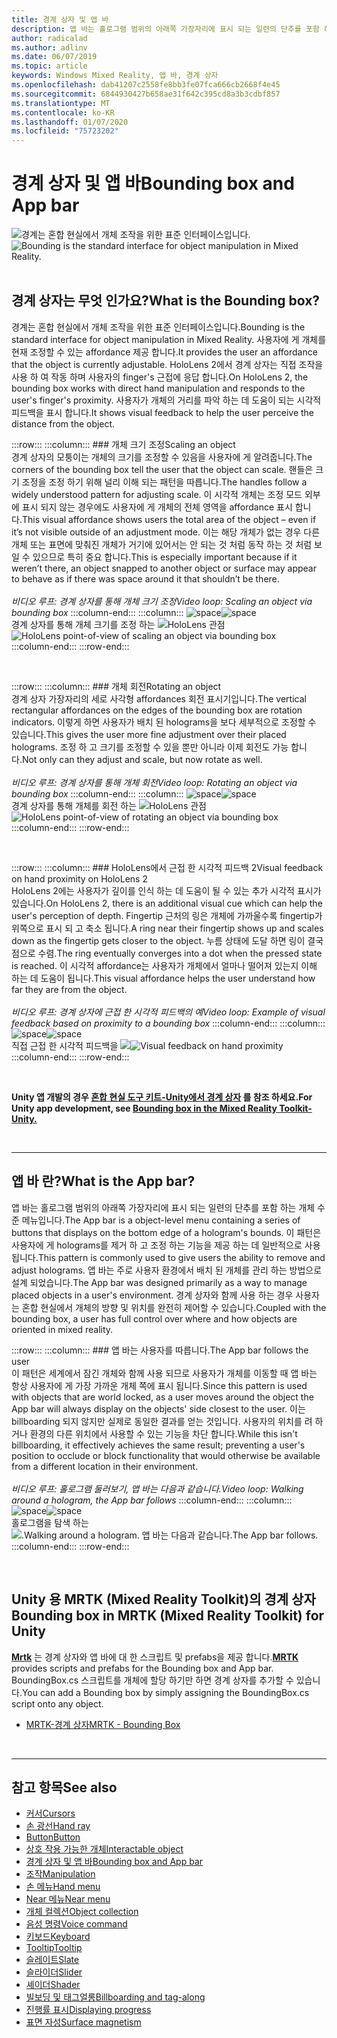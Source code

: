 ```yaml
---
title: 경계 상자 및 앱 바
description: 앱 바는 홀로그램 범위의 아래쪽 가장자리에 표시 되는 일련의 단추를 포함 하는 개체 수준 메뉴입니다.
author: radicalad
ms.author: adlinv
ms.date: 06/07/2019
ms.topic: article
keywords: Windows Mixed Reality, 앱 바, 경계 상자
ms.openlocfilehash: dab41207c2558fe8bb3fe07fca666cb2668f4e45
ms.sourcegitcommit: 6844930427b658ae31f642c395cd8a3b3cdbf857
ms.translationtype: MT
ms.contentlocale: ko-KR
ms.lasthandoff: 01/07/2020
ms.locfileid: "75723202"
---
```

# <a name="bounding-box-and-app-bar"></a><span data-ttu-id="76600-104">경계 상자 및 앱 바</span><span class="sxs-lookup"><span data-stu-id="76600-104">Bounding box and App bar</span></span>
<span data-ttu-id="76600-105">![경계는 혼합 현실에서 개체 조작을 위한 표준 인터페이스입니다.](images/UX/UX_Hero_BoundingBox.jpg)</span><span class="sxs-lookup"><span data-stu-id="76600-105">![Bounding is the standard interface for object manipulation in Mixed Reality.](images/UX/UX_Hero_BoundingBox.jpg)</span></span><br>
<br>

## <a name="what-is-the-bounding-box"></a><span data-ttu-id="76600-106">경계 상자는 무엇 인가요?</span><span class="sxs-lookup"><span data-stu-id="76600-106">What is the Bounding box?</span></span>

<span data-ttu-id="76600-107">경계는 혼합 현실에서 개체 조작을 위한 표준 인터페이스입니다.</span><span class="sxs-lookup"><span data-stu-id="76600-107">Bounding is the standard interface for object manipulation in Mixed Reality.</span></span> <span data-ttu-id="76600-108">사용자에 게 개체를 현재 조정할 수 있는 affordance 제공 합니다.</span><span class="sxs-lookup"><span data-stu-id="76600-108">It provides the user an affordance that the object is currently adjustable.</span></span> <span data-ttu-id="76600-109">HoloLens 2에서 경계 상자는 직접 조작을 사용 하 여 작동 하며 사용자의 finger's 근접에 응답 합니다.</span><span class="sxs-lookup"><span data-stu-id="76600-109">On HoloLens 2, the bounding box works with direct hand manipulation and responds to the user's finger's proximity.</span></span> <span data-ttu-id="76600-110">사용자가 개체의 거리를 파악 하는 데 도움이 되는 시각적 피드백을 표시 합니다.</span><span class="sxs-lookup"><span data-stu-id="76600-110">It shows visual feedback to help the user perceive the distance from the object.</span></span>

:::row:::
    :::column:::
        ### <a name="scaling-an-objectbr"></a><span data-ttu-id="76600-111">개체 크기 조정</span><span class="sxs-lookup"><span data-stu-id="76600-111">Scaling an object</span></span><br>
        <span data-ttu-id="76600-112">경계 상자의 모퉁이는 개체의 크기를 조정할 수 있음을 사용자에 게 알려줍니다.</span><span class="sxs-lookup"><span data-stu-id="76600-112">The corners of the bounding box tell the user that the object can scale.</span></span> <span data-ttu-id="76600-113">핸들은 크기 조정을 조정 하기 위해 널리 이해 되는 패턴을 따릅니다.</span><span class="sxs-lookup"><span data-stu-id="76600-113">The handles follow a widely understood pattern for adjusting scale.</span></span> <span data-ttu-id="76600-114">이 시각적 개체는 조정 모드 외부에 표시 되지 않는 경우에도 사용자에 게 개체의 전체 영역을 affordance 표시 합니다.</span><span class="sxs-lookup"><span data-stu-id="76600-114">This visual affordance shows users the total area of the object – even if it’s not visible outside of an adjustment mode.</span></span> <span data-ttu-id="76600-115">이는 해당 개체가 없는 경우 다른 개체 또는 표면에 맞춰진 개체가 거기에 있어서는 안 되는 것 처럼 동작 하는 것 처럼 보일 수 있으므로 특히 중요 합니다.</span><span class="sxs-lookup"><span data-stu-id="76600-115">This is especially important because if it weren’t there, an object snapped to another object or surface may appear to behave as if there was space around it that shouldn’t be there.</span></span><br>
        <br>
        <span data-ttu-id="76600-116">*비디오 루프: 경계 상자를 통해 개체 크기 조정*</span><span class="sxs-lookup"><span data-stu-id="76600-116">*Video loop: Scaling an object via bounding box*</span></span>
    :::column-end:::
        :::column:::
        <span data-ttu-id="76600-117">![space](images/spacer-20x582.png)</span><span class="sxs-lookup"><span data-stu-id="76600-117">![space](images/spacer-20x582.png)</span></span><br>
       <span data-ttu-id="76600-118">경계 상자를 통해 개체 크기를 조정 하는 ![HoloLens 관점](images/HoloLens2_BoundingBox.gif)</span><span class="sxs-lookup"><span data-stu-id="76600-118">![HoloLens point-of-view of scaling an object via bounding box](images/HoloLens2_BoundingBox.gif)</span></span><br>
    :::column-end:::
:::row-end:::

<br>

:::row:::
    :::column:::
        ### <a name="rotating-an-objectbr"></a><span data-ttu-id="76600-119">개체 회전</span><span class="sxs-lookup"><span data-stu-id="76600-119">Rotating an object</span></span><br>
        <span data-ttu-id="76600-120">경계 상자 가장자리의 세로 사각형 affordances 회전 표시기입니다.</span><span class="sxs-lookup"><span data-stu-id="76600-120">The vertical rectangular affordances on the edges of the bounding box are rotation indicators.</span></span> <span data-ttu-id="76600-121">이렇게 하면 사용자가 배치 된 holograms을 보다 세부적으로 조정할 수 있습니다.</span><span class="sxs-lookup"><span data-stu-id="76600-121">This gives the user more fine adjustment over their placed holograms.</span></span> <span data-ttu-id="76600-122">조정 하 고 크기를 조정할 수 있을 뿐만 아니라 이제 회전도 가능 합니다.</span><span class="sxs-lookup"><span data-stu-id="76600-122">Not only can they adjust and scale, but now rotate as well.</span></span><br>
        <br>
        <span data-ttu-id="76600-123">*비디오 루프: 경계 상자를 통해 개체 회전*</span><span class="sxs-lookup"><span data-stu-id="76600-123">*Video loop: Rotating an object via bounding box*</span></span>
    :::column-end:::
        :::column:::
        <span data-ttu-id="76600-124">![space](images/spacer-20x582.png)</span><span class="sxs-lookup"><span data-stu-id="76600-124">![space](images/spacer-20x582.png)</span></span><br>
       <span data-ttu-id="76600-125">경계 상자를 통해 개체를 회전 하는 ![HoloLens 관점](images/HoloLens2_BoundingBox_Rotate.gif)</span><span class="sxs-lookup"><span data-stu-id="76600-125">![HoloLens point-of-view of rotating an object via bounding box](images/HoloLens2_BoundingBox_Rotate.gif)</span></span><br>
    :::column-end:::
:::row-end:::

<br>

:::row:::
    :::column:::
        ### <a name="visual-feedback-on-hand-proximity-on-hololens-2br"></a><span data-ttu-id="76600-126">HoloLens에서 근접 한 시각적 피드백 2</span><span class="sxs-lookup"><span data-stu-id="76600-126">Visual feedback on hand proximity on HoloLens 2</span></span><br>
        <span data-ttu-id="76600-127">HoloLens 2에는 사용자가 깊이를 인식 하는 데 도움이 될 수 있는 추가 시각적 표시가 있습니다.</span><span class="sxs-lookup"><span data-stu-id="76600-127">On HoloLens 2, there is an additional visual cue which can help the user's perception of depth.</span></span> <span data-ttu-id="76600-128">Fingertip 근처의 링은 개체에 가까울수록 fingertip가 위쪽으로 표시 되 고 축소 됩니다.</span><span class="sxs-lookup"><span data-stu-id="76600-128">A ring near their fingertip shows up and scales down as the fingertip gets closer to the object.</span></span> <span data-ttu-id="76600-129">누름 상태에 도달 하면 링이 결국 점으로 수렴.</span><span class="sxs-lookup"><span data-stu-id="76600-129">The ring eventually converges into a dot when the pressed state is reached.</span></span> <span data-ttu-id="76600-130">이 시각적 affordance는 사용자가 개체에서 얼마나 떨어져 있는지 이해 하는 데 도움이 됩니다.</span><span class="sxs-lookup"><span data-stu-id="76600-130">This visual affordance helps the user understand how far they are from the object.</span></span><br>
        <br>
        <span data-ttu-id="76600-131">*비디오 루프: 경계 상자에 근접 한 시각적 피드백의 예*</span><span class="sxs-lookup"><span data-stu-id="76600-131">*Video loop: Example of visual feedback based on proximity to a bounding box*</span></span>
    :::column-end:::
        :::column:::
        <span data-ttu-id="76600-132">![space](images/spacer-20x582.png)</span><span class="sxs-lookup"><span data-stu-id="76600-132">![space](images/spacer-20x582.png)</span></span><br>
       <span data-ttu-id="76600-133">직접 근접 한 시각적 피드백을 ![](images/HoloLens2_Proximity.gif)</span><span class="sxs-lookup"><span data-stu-id="76600-133">![Visual feedback on hand proximity](images/HoloLens2_Proximity.gif)</span></span><br>
    :::column-end:::
:::row-end:::

<br>

<span data-ttu-id="76600-134">**Unity 앱 개발의 경우 [혼합 현실 도구 키트-Unity에서 경계 상자](https://microsoft.github.io/MixedRealityToolkit-Unity/Documentation/README_BoundingBox.html) 를 참조 하세요.**</span><span class="sxs-lookup"><span data-stu-id="76600-134">**For Unity app development, see [Bounding box in the Mixed Reality Toolkit-Unity.](https://microsoft.github.io/MixedRealityToolkit-Unity/Documentation/README_BoundingBox.html)**</span></span>

<br>

---

## <a name="what-is-the-app-bar"></a><span data-ttu-id="76600-135">앱 바 란?</span><span class="sxs-lookup"><span data-stu-id="76600-135">What is the App bar?</span></span>

<span data-ttu-id="76600-136">앱 바는 홀로그램 범위의 아래쪽 가장자리에 표시 되는 일련의 단추를 포함 하는 개체 수준 메뉴입니다.</span><span class="sxs-lookup"><span data-stu-id="76600-136">The App bar is a object-level menu containing a series of buttons that displays on the bottom edge of a hologram's bounds.</span></span> <span data-ttu-id="76600-137">이 패턴은 사용자에 게 holograms를 제거 하 고 조정 하는 기능을 제공 하는 데 일반적으로 사용 됩니다.</span><span class="sxs-lookup"><span data-stu-id="76600-137">This pattern is commonly used to give users the ability to remove and adjust holograms.</span></span> <span data-ttu-id="76600-138">앱 바는 주로 사용자 환경에서 배치 된 개체를 관리 하는 방법으로 설계 되었습니다.</span><span class="sxs-lookup"><span data-stu-id="76600-138">The App bar was designed primarily as a way to manage placed objects in a user's environment.</span></span> <span data-ttu-id="76600-139">경계 상자와 함께 사용 하는 경우 사용자는 혼합 현실에서 개체의 방향 및 위치를 완전히 제어할 수 있습니다.</span><span class="sxs-lookup"><span data-stu-id="76600-139">Coupled with the bounding box, a user has full control over where and how objects are oriented in mixed reality.</span></span>

:::row:::
    :::column:::
        ### <a name="the-app-bar-follows-the-userbr"></a><span data-ttu-id="76600-140">앱 바는 사용자를 따릅니다.</span><span class="sxs-lookup"><span data-stu-id="76600-140">The App bar follows the user</span></span><br>
        <span data-ttu-id="76600-141">이 패턴은 세계에서 잠긴 개체와 함께 사용 되므로 사용자가 개체를 이동할 때 앱 바는 항상 사용자에 게 가장 가까운 개체 쪽에 표시 됩니다.</span><span class="sxs-lookup"><span data-stu-id="76600-141">Since this pattern is used with objects that are world locked, as a user moves around the object the App bar will always display on the objects' side closest to the user.</span></span> <span data-ttu-id="76600-142">이는 billboarding 되지 않지만 실제로 동일한 결과를 얻는 것입니다. 사용자의 위치를 려 하거나 환경의 다른 위치에서 사용할 수 있는 기능을 차단 합니다.</span><span class="sxs-lookup"><span data-stu-id="76600-142">While this isn't billboarding, it effectively achieves the same result; preventing a user's position to occlude or block functionality that would otherwise be available from a different location in their environment.</span></span> <br>
        <br>
        <span data-ttu-id="76600-143">*비디오 루프: 홀로그램 둘러보기, 앱 바는 다음과 같습니다.*</span><span class="sxs-lookup"><span data-stu-id="76600-143">*Video loop: Walking around a hologram, the App bar follows*</span></span>
    :::column-end:::
        :::column:::
        <span data-ttu-id="76600-144">![space](images/spacer-20x582.png)</span><span class="sxs-lookup"><span data-stu-id="76600-144">![space](images/spacer-20x582.png)</span></span><br>
       <span data-ttu-id="76600-145">홀로그램을 탐색 하는 ![.</span><span class="sxs-lookup"><span data-stu-id="76600-145">![Walking around a hologram.</span></span> <span data-ttu-id="76600-146">앱 바는 다음과 같습니다.](images/HoloLens2_AppBarFollowing.gif)</span><span class="sxs-lookup"><span data-stu-id="76600-146">The App bar follows.](images/HoloLens2_AppBarFollowing.gif)</span></span><br>
    :::column-end:::
:::row-end:::

<br>


## <a name="bounding-box-in-mrtk-mixed-reality-toolkit-for-unity"></a><span data-ttu-id="76600-147">Unity 용 MRTK (Mixed Reality Toolkit)의 경계 상자</span><span class="sxs-lookup"><span data-stu-id="76600-147">Bounding box in MRTK (Mixed Reality Toolkit) for Unity</span></span>
<span data-ttu-id="76600-148">**[Mrtk](https://github.com/Microsoft/MixedRealityToolkit-Unity)** 는 경계 상자와 앱 바에 대 한 스크립트 및 prefabs을 제공 합니다.</span><span class="sxs-lookup"><span data-stu-id="76600-148">**[MRTK](https://github.com/Microsoft/MixedRealityToolkit-Unity)** provides scripts and prefabs for the Bounding box and App bar.</span></span> <span data-ttu-id="76600-149">BoundingBox.cs 스크립트를 개체에 할당 하기만 하면 경계 상자를 추가할 수 있습니다.</span><span class="sxs-lookup"><span data-stu-id="76600-149">You can add a Bounding box by simply assigning the BoundingBox.cs script onto any object.</span></span>

* [<span data-ttu-id="76600-150">MRTK-경계 상자</span><span class="sxs-lookup"><span data-stu-id="76600-150">MRTK - Bounding Box</span></span>](https://microsoft.github.io/MixedRealityToolkit-Unity/Documentation/README_BoundingBox.html)


<br>

---


## <a name="see-also"></a><span data-ttu-id="76600-151">참고 항목</span><span class="sxs-lookup"><span data-stu-id="76600-151">See also</span></span>

* [<span data-ttu-id="76600-152">커서</span><span class="sxs-lookup"><span data-stu-id="76600-152">Cursors</span></span>](cursors.md)
* [<span data-ttu-id="76600-153">손 광선</span><span class="sxs-lookup"><span data-stu-id="76600-153">Hand ray</span></span>](point-and-commit.md)
* [<span data-ttu-id="76600-154">Button</span><span class="sxs-lookup"><span data-stu-id="76600-154">Button</span></span>](button.md)
* [<span data-ttu-id="76600-155">상호 작용 가능한 개체</span><span class="sxs-lookup"><span data-stu-id="76600-155">Interactable object</span></span>](interactable-object.md)
* [<span data-ttu-id="76600-156">경계 상자 및 앱 바</span><span class="sxs-lookup"><span data-stu-id="76600-156">Bounding box and App bar</span></span>](app-bar-and-bounding-box.md)
* [<span data-ttu-id="76600-157">조작</span><span class="sxs-lookup"><span data-stu-id="76600-157">Manipulation</span></span>](direct-manipulation.md)
* [<span data-ttu-id="76600-158">손 메뉴</span><span class="sxs-lookup"><span data-stu-id="76600-158">Hand menu</span></span>](hand-menu.md)
* [<span data-ttu-id="76600-159">Near 메뉴</span><span class="sxs-lookup"><span data-stu-id="76600-159">Near menu</span></span>](near-menu.md)
* [<span data-ttu-id="76600-160">개체 컬렉션</span><span class="sxs-lookup"><span data-stu-id="76600-160">Object collection</span></span>](object-collection.md)
* [<span data-ttu-id="76600-161">음성 명령</span><span class="sxs-lookup"><span data-stu-id="76600-161">Voice command</span></span>](voice-input.md)
* [<span data-ttu-id="76600-162">키보드</span><span class="sxs-lookup"><span data-stu-id="76600-162">Keyboard</span></span>](keyboard.md)
* [<span data-ttu-id="76600-163">Tooltip</span><span class="sxs-lookup"><span data-stu-id="76600-163">Tooltip</span></span>](tooltip.md)
* [<span data-ttu-id="76600-164">슬레이트</span><span class="sxs-lookup"><span data-stu-id="76600-164">Slate</span></span>](slate.md)
* [<span data-ttu-id="76600-165">슬라이더</span><span class="sxs-lookup"><span data-stu-id="76600-165">Slider</span></span>](slider.md)
* [<span data-ttu-id="76600-166">셰이더</span><span class="sxs-lookup"><span data-stu-id="76600-166">Shader</span></span>](shader.md)
* [<span data-ttu-id="76600-167">빌보딩 및 태그얼롱</span><span class="sxs-lookup"><span data-stu-id="76600-167">Billboarding and tag-along</span></span>](billboarding-and-tag-along.md)
* [<span data-ttu-id="76600-168">진행률 표시</span><span class="sxs-lookup"><span data-stu-id="76600-168">Displaying progress</span></span>](progress.md)
* [<span data-ttu-id="76600-169">표면 자성</span><span class="sxs-lookup"><span data-stu-id="76600-169">Surface magnetism</span></span>](surface-magnetism.md)

